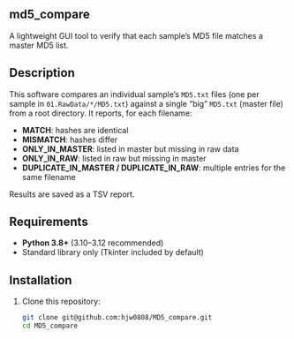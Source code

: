 ## md5_compare
A lightweight GUI tool to verify that each sample’s MD5 file matches a master MD5 list.

## Description

This software compares an individual sample’s `MD5.txt` files (one per sample in `01.RawData/*/MD5.txt`) against a single “big” `MD5.txt` (master file) from a root directory. It reports, for each filename:

- **MATCH**: hashes are identical  
- **MISMATCH**: hashes differ  
- **ONLY_IN_MASTER**: listed in master but missing in raw data  
- **ONLY_IN_RAW**: listed in raw but missing in master 
- **DUPLICATE_IN_MASTER / DUPLICATE_IN_RAW**: multiple entries for the same filename  

Results are saved as a TSV report.

## Requirements

- **Python 3.8+** (3.10–3.12 recommended)  
- Standard library only (Tkinter included by default)

## Installation

1. Clone this repository:
   ```bash
   git clone git@github.com:hjw0808/MD5_compare.git
   cd MD5_compare

